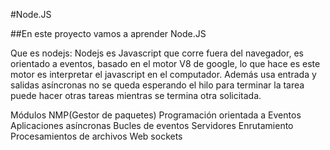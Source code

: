 #Node.JS

##En este proyecto vamos a  aprender Node.JS

Que es nodejs: Nodejs es Javascript que corre fuera del navegador, es orientado a eventos, basado en el motor  V8 de google, lo que hace es este motor es interpretar el javascript en el computador. Además usa entrada y salidas asíncronas  no se queda esperando el hilo para terminar la tarea puede hacer otras tareas mientras se termina otra solicitada.

Módulos
NMP(Gestor de paquetes)
Programación orientada a Eventos
Aplicaciones asíncronas
Bucles de eventos
Servidores
Enrutamiento
Procesamientos de archivos
Web sockets
